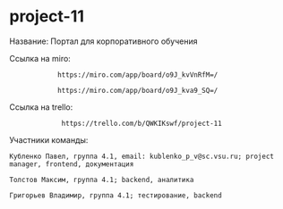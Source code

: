 # project-11
Название: Портал для корпоративного обучения

Ссылка на miro: 
        
                https://miro.com/app/board/o9J_kvVnRfM=/
                
                https://miro.com/app/board/o9J_kva9_SQ=/
                
Ссылка на trello: 
        
                 https://trello.com/b/QWKIKswf/project-11

Участники команды:

    Кубленко Павел, группа 4.1, email: kublenko_p_v@sc.vsu.ru; project manager, frontend, документация
    
    Толстов Максим, группа 4.1; backend, аналитика
    
    Григорьев Владимир, группа 4.1; тестирование, backend
    
  
